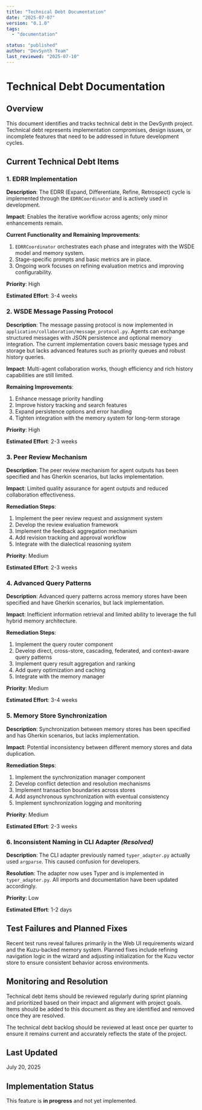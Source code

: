 ```yaml
---
title: "Technical Debt Documentation"
date: "2025-07-07"
version: "0.1.0"
tags:
  - "documentation"

status: "published"
author: "DevSynth Team"
last_reviewed: "2025-07-10"
---
```


# Technical Debt Documentation

## Overview

This document identifies and tracks technical debt in the DevSynth project. Technical debt represents implementation compromises, design issues, or incomplete features that need to be addressed in future development cycles.

## Current Technical Debt Items

### 1. EDRR Implementation

**Description**: The EDRR (Expand, Differentiate, Refine, Retrospect) cycle is implemented through the `EDRRCoordinator` and is actively used in development.

**Impact**: Enables the iterative workflow across agents; only minor enhancements remain.

**Current Functionality and Remaining Improvements**:

1. `EDRRCoordinator` orchestrates each phase and integrates with the WSDE model and memory system.
2. Stage-specific prompts and basic metrics are in place.
3. Ongoing work focuses on refining evaluation metrics and improving configurability.


**Priority**: High

**Estimated Effort**: 3-4 weeks

### 2. WSDE Message Passing Protocol

**Description**: The message passing protocol is now implemented in
`application/collaboration/message_protocol.py`. Agents can exchange structured
messages with JSON persistence and optional memory integration. The current
implementation covers basic message types and storage but lacks advanced
features such as priority queues and robust history queries.

**Impact**: Multi-agent collaboration works, though efficiency and rich history
capabilities are still limited.

**Remaining Improvements**:

1. Enhance message priority handling
2. Improve history tracking and search features
3. Expand persistence options and error handling
4. Tighten integration with the memory system for long-term storage


**Priority**: High

**Estimated Effort**: 2-3 weeks

### 3. Peer Review Mechanism

**Description**: The peer review mechanism for agent outputs has been specified and has Gherkin scenarios, but lacks implementation.

**Impact**: Limited quality assurance for agent outputs and reduced collaboration effectiveness.

**Remediation Steps**:

1. Implement the peer review request and assignment system
2. Develop the review evaluation framework
3. Implement the feedback aggregation mechanism
4. Add revision tracking and approval workflow
5. Integrate with the dialectical reasoning system


**Priority**: Medium

**Estimated Effort**: 2-3 weeks

### 4. Advanced Query Patterns

**Description**: Advanced query patterns across memory stores have been specified and have Gherkin scenarios, but lack implementation.

**Impact**: Inefficient information retrieval and limited ability to leverage the full hybrid memory architecture.

**Remediation Steps**:

1. Implement the query router component
2. Develop direct, cross-store, cascading, federated, and context-aware query patterns
3. Implement query result aggregation and ranking
4. Add query optimization and caching
5. Integrate with the memory manager


**Priority**: Medium

**Estimated Effort**: 3-4 weeks

### 5. Memory Store Synchronization

**Description**: Synchronization between memory stores has been specified and has Gherkin scenarios, but lacks implementation.

**Impact**: Potential inconsistency between different memory stores and data duplication.

**Remediation Steps**:

1. Implement the synchronization manager component
2. Develop conflict detection and resolution mechanisms
3. Implement transaction boundaries across stores
4. Add asynchronous synchronization with eventual consistency
5. Implement synchronization logging and monitoring


**Priority**: Medium

**Estimated Effort**: 2-3 weeks

### 6. Inconsistent Naming in CLI Adapter *(Resolved)*

**Description**: The CLI adapter previously named `typer_adapter.py` actually used `argparse`.
This caused confusion for developers.

**Resolution**: The adapter now uses Typer and is implemented in `typer_adapter.py`.
All imports and documentation have been updated accordingly.

**Priority**: Low

**Estimated Effort**: 1-2 days

## Test Failures and Planned Fixes

Recent test runs reveal failures primarily in the Web UI requirements wizard and
the Kuzu-backed memory system. Planned fixes include refining navigation logic
in the wizard and adjusting initialization for the Kuzu vector store to ensure
consistent behavior across environments.

## Monitoring and Resolution

Technical debt items should be reviewed regularly during sprint planning and prioritized based on their impact and alignment with project goals. Items should be added to this document as they are identified and removed once they are resolved.

The technical debt backlog should be reviewed at least once per quarter to ensure it remains current and accurately reflects the state of the project.

## Last Updated

July 20, 2025
## Implementation Status

This feature is **in progress** and not yet implemented.
